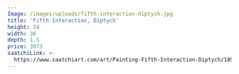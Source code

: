 ```yaml
---
Image: /images/uploads/fifth-interaction-diptych.jpg
title: 'Fifth Interaction, Diptych'
height: 24
width: 36
depth: 1.5
price: 3973
saatchiLink: >-
  https://www.saatchiart.com/art/Painting-Fifth-Interaction-Diptych/189576/2500402/view
---
```


